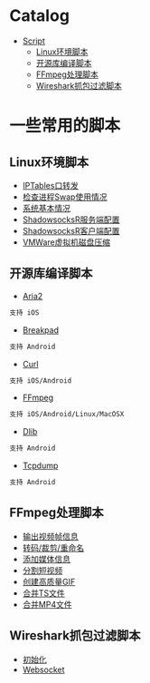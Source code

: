 Catalog
=================

   * [Script](#一些常用的脚本)
   		* [Linux环境脚本](#Linux环境脚本)
   		* [开源库编译脚本](#开源库编译脚本)
   		* [FFmpeg处理脚本](#FFmpeg处理脚本)
      * [Wireshark抓包过滤脚本](#Wireshark抓包过滤脚本)
      
      
# 一些常用的脚本
## Linux环境脚本
* [IPTables口转发](https://github.com/KingsleyYau/LinuxShell/tree/master/linux/iptables-pf.sh)</br>
* [检查进程Swap使用情况](https://github.com/KingsleyYau/LinuxShell/tree/master/linux/check_swap.sh)</br>
* [系统基本情况](https://github.com/KingsleyYau/LinuxShell/tree/master/linux/superbench.sh)</br>
* [ShadowsocksR服务端配置](https://github.com/KingsleyYau/LinuxShell/tree/master/linux/shadowsocksR.sh)</br>
* [ShadowsocksR客户端配置](https://github.com/KingsleyYau/LinuxShell/tree/master/linux/ssrclient.sh)</br>
* [VMWare虚拟机磁盘压缩](https://github.com/KingsleyYau/LinuxShell/tree/master/linux/clean_vm_disk.sh)</br>

## 开源库编译脚本
* [Aria2](https://github.com/KingsleyYau/LinuxShell/tree/master/build/aria2)</br>
```bash
支持 iOS
```
* [Breakpad](https://github.com/KingsleyYau/LinuxShell/tree/master/build/breakpad)</br>
```bash
支持 Android
```
* [Curl](https://github.com/KingsleyYau/LinuxShell/tree/master/build/curl-openssl)</br>
```bash
支持 iOS/Android
```
* [FFmpeg](https://github.com/KingsleyYau/LinuxShell/tree/master/build/ffmpeg)</br>
```bash
支持 iOS/Android/Linux/MacOSX
```
* [Dlib](https://github.com/KingsleyYau/LinuxShell/tree/master/build/dlib)</br>
```bash
支持 Android
```
* [Tcpdump](https://github.com/KingsleyYau/LinuxShell/tree/master/build/other/build-tcpdump-android.sh)</br>
```bash
支持 Android
```

## FFmpeg处理脚本
* [输出视频帧信息](https://github.com/KingsleyYau/LinuxShell/tree/master/ffmpeg/check_video.sh)</br>
* [转码/裁剪/重命名](https://github.com/KingsleyYau/LinuxShell/tree/master/ffmpeg/transcode_dir_mp4.sh)</br>
* [添加媒体信息](https://github.com/KingsleyYau/LinuxShell/tree/master/ffmpeg/create_metadata.sh)</br>
* [分割短视频](https://github.com/KingsleyYau/LinuxShell/tree/master/ffmpeg/create_short_video.sh)</br>
* [创建高质量GIF](https://github.com/KingsleyYau/LinuxShell/tree/master/ffmpeg/create_gif.sh)</br>
* [合并TS文件](https://github.com/KingsleyYau/LinuxShell/tree/master/ffmpeg/combine_ts.sh)</br>
* [合并MP4文件](https://github.com/KingsleyYau/LinuxShell/tree/master/ffmpeg/combine_mp4.sh)</br>

## Wireshark抓包过滤脚本
* [初始化](https://github.com/KingsleyYau/LinuxShell/tree/master/wireshark/init.lua)</br>
* [Websocket](https://github.com/KingsleyYau/LinuxShell/tree/master/wireshark/websocket.lua)</br>
